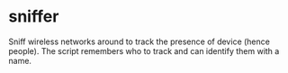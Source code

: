 sniffer
=======

Sniff wireless networks around to track the presence of device (hence people). The script remembers who to track and can identify them with a name. 
